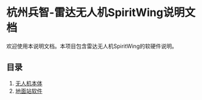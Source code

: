 # 杭州兵智-雷达无人机SpiritWing说明文档

欢迎使用本说明文档。本项目包含雷达无人机SpiritWing的软硬件说明。

## 目录

1. [无人机本体](drone.md)
2. [地面站软件](ground_station.md)


